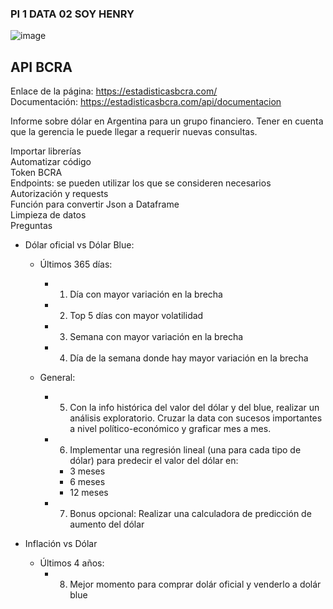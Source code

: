 ### PI 1 DATA 02 SOY HENRY

![image](https://user-images.githubusercontent.com/108296379/182138583-9011699a-f009-4454-885e-80dca182b6c8.png)


## API BCRA
Enlace de la página: https://estadisticasbcra.com/  
Documentación: https://estadisticasbcra.com/api/documentacion

Informe sobre dólar en Argentina para un grupo financiero. Tener en cuenta que la gerencia le puede llegar a requerir nuevas consultas.

Importar librerías  
Automatizar código  
Token BCRA  
Endpoints: se pueden utilizar los que se consideren necesarios  
Autorización y requests  
Función para convertir Json a Dataframe  
Limpieza de datos  
Preguntas
 * Dólar oficial vs Dólar Blue:   
    * Últimos 365 días:
        * 1) Día con mayor variación en la brecha  
        * 2) Top 5 días con mayor volatilidad  
        * 3) Semana con mayor variación en la brecha  
        * 4) Día de la semana donde hay mayor variación en la brecha   


    * General:
        * 5) Con la info histórica del valor del dólar y del blue, realizar un análisis exploratorio. Cruzar la data con sucesos importantes a nivel político-económico y graficar mes a mes.
        
        * 6) Implementar una regresión lineal (una para cada tipo de dólar) para predecir el valor del dólar en:
            * 3 meses
            * 6 meses
            * 12 meses
        * 7) Bonus opcional: Realizar una calculadora de predicción de aumento del dólar


* Inflación vs Dólar
    * Últimos 4 años:
        * 8) Mejor momento para comprar dolár oficial y venderlo a dolár blue
